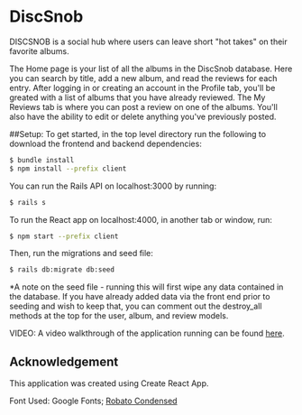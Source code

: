 # DiscSnob

DISCSNOB is a social hub where users can leave short "hot takes" on their favorite albums.

The Home page is your list of all the albums in the DiscSnob database. Here you can search by title, add a new album, and read the reviews for each entry. After logging in or creating an account in the Profile tab, you'll be greated with a list of albums that you have already reviewed. The My Reviews tab is where you can post a review on one of the albums. You'll also have the ability to edit or delete anything you've previously posted.

##Setup:
To get started, in the top level directory run the following to download the frontend and backend dependencies:
```sh
$ bundle install
$ npm install --prefix client
```

You can run the Rails API on localhost:3000 by running:
```sh
$ rails s
```

To run the React app on localhost:4000, in another tab or window, run:
```sh
$ npm start --prefix client
```

Then, run the migrations and seed file:
```sh
$ rails db:migrate db:seed
```
*A note on the seed file - running this will first wipe any data contained in the database. If you have already added data via the front end prior to seeding and wish to keep that, you can comment out the destroy_all methods at the top for the user, album, and review models.




VIDEO:
A video walkthrough of the application running can be found [here](https://www.youtube.com/watch?v=KY3WjMBmdzE&ab_channel=DerekAraujo).


## Acknowledgement
This application was created using Create React App.

Font Used: Google Fonts; [Robato Condensed](https://fonts.google.com/specimen/Roboto+Condensed?preview.size=29)